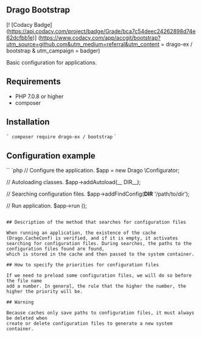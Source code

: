 ## Drago Bootstrap

[! [Codacy Badge] (https://api.codacy.com/project/badge/Grade/bca7c54deec24262898d74e62dcfbb1e)] (https://www.codacy.com/app/accgit/bootstrap?utm_source=github.com&utm_medium=referral&utm_content = drago-ex / bootstrap & utm_campaign = badger)

Basic configuration for applications.

## Requirements

- PHP 7.0.8 or higher
- composer

## Installation

`` `
composer require drago-ex / bootstrap
`` `

## Configuration example

`` `php
// Configure the application.
$app = new Drago \Configurator;

// Autoloading classes.
$app->addAutoload(__ DIR__);

// Searching configuration files.
$app->addFindConfig(__DIR__ '/path/to/dir');

// Run application.
$app->run ();
```

## Description of the method that searches for configuration files

When running an application, the existence of the cache (Drago.CacheConf) is verified, and if it is empty, it activates
searching for configuration files. During searches, the paths to the configuration files found are found,
which is stored in the cache and then passed to the system container.

## How to specify the priorities for configuration files

If we need to preload some configuration files, we will do so before the file name
add a number. In general, the rule that the higher the number, the higher the priority will be.

## Warning

Because caches only save paths to configuration files, it must always be deleted when
create or delete configuration files to generate a new system container.
